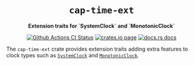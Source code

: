 <div align="center">
  <h1><code>cap-time-ext</code></h1>

  <p>
    <strong>Extension traits for `SystemClock` and `MonotonicClock`</strong>
  </p>

  <p>
    <a href="https://github.com/bytecodealliance/cap-std/actions?query=workflow%3ACI"><img src="https://github.com/bytecodealliance/cap-std/workflows/CI/badge.svg" alt="Github Actions CI Status" /></a>
    <a href="https://crates.io/crates/cap-time-ext"><img src="https://img.shields.io/crates/v/cap-time-ext.svg" alt="crates.io page" /></a>
    <a href="https://docs.rs/cap-time-ext"><img src="https://docs.rs/cap-time-ext/badge.svg" alt="docs.rs docs" /></a>
  </p>
</div>

The `cap-time-ext` crate provides extension traits adding extra features
to clock types such as [`SystemClock`] and [`MonotonicClock`].

[`SystemClock`]: https://docs.rs/cap-std/latest/cap_std/time/struct.SystemClock.html
[`MonotonicClock`]: https://docs.rs/cap-std/latest/cap_std/time/struct.MonotonicClock.html
